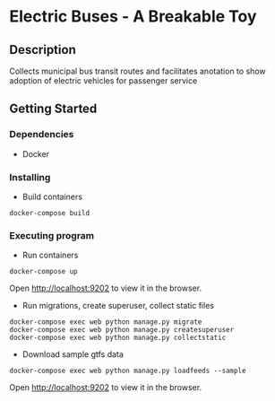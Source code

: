 # Electric Buses - A Breakable Toy

## Description

Collects municipal bus transit routes and facilitates anotation to show adoption of electric vehicles for passenger service 

## Getting Started

### Dependencies

* Docker

### Installing

* Build containers 
```
docker-compose build
```

### Executing program

* Run containers 
```
docker-compose up
```
Open [http://localhost:9202](http://localhost:9202) to view it in the browser.
* Run migrations, create superuser, collect static files
```
docker-compose exec web python manage.py migrate
docker-compose exec web python manage.py createsuperuser
docker-compose exec web python manage.py collectstatic
```
* Download sample gtfs data 

```
docker-compose exec web python manage.py loadfeeds --sample
```
Open [http://localhost:9202](http://localhost:9202) to view it in the browser.